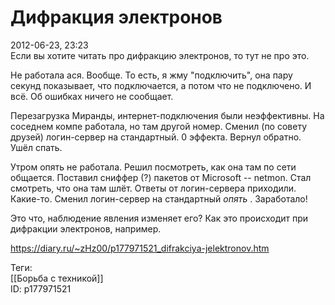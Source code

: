 Дифракция электронов
=====================

   
 2012-06-23, 23:23   
  Если вы хотите читать про дифракцию электронов, то тут не про это.   
   
 Не работала ася. Вообще. То есть, я жму "подключить", она пару секунд показывает, что подключается, а потом что не подключено. И всё. Об ошибках ничего не сообщает.   
   
 Перезагрузка Миранды, интернет-подключения были неэффективны. На соседнем компе работала, но там другой номер. Сменил (по совету друзей) логин-сервер на стандартный. 0 эффекта. Вернул обратно. Ушёл спать.   
   
 Утром опять не работала. Решил посмотреть, как она там по сети общается. Поставил сниффер (?) пакетов от Microsoft -- netmon. Стал смотреть, что она там шлёт. Ответы от логин-сервера приходили. Какие-то. Сменил логин-сервер на стандартный  *опять*  . Заработало!   
   
 Это что, наблюдение явления изменяет его? Как это происходит при дифракции электронов, например.   
    
 <https://diary.ru/~zHz00/p177971521_difrakciya-jelektronov.htm>   
   
 Теги:   
 [[Борьба с техникой]]   
 ID: p177971521
